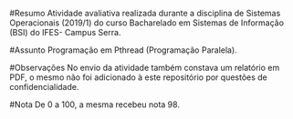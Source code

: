 #Resumo
Atividade avaliativa realizada durante a disciplina de Sistemas Operacionais (2019/1) do curso Bacharelado em Sistemas de Informação (BSI) do IFES- Campus Serra. 

#Assunto
Programação em Pthread (Programação Paralela). 

#Observações
No envio da atividade também constava um relatório em PDF, o mesmo não foi adicionado à este repositório por questões de confidencialidade. 

#Nota
De 0 a 100, a mesma recebeu nota 98. 